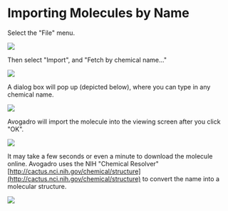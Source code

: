 # Importing Molecules by Name

Select the "File" menu.

![][1]

[1]: images/1-importing-molecules-by-name/230bf6c7-89c0-4b6b-93c0-a652c876b9cf.png

Then select "Import", and "Fetch by chemical name..."

![][2]

[2]: images/1-importing-molecules-by-name/22f9134f-c9e9-45f3-9845-3f0438daebfe.png

A dialog box will pop up (depicted below), where you can type in any chemical name. 

![][3]

[3]: images/1-importing-molecules-by-name/58b55938-8b52-43e5-81fc-7b52d8be185d.png

Avogadro will import the molecule into the viewing screen after you click "OK". 

![][4]

[4]: images/1-importing-molecules-by-name/339a7f80-2b0e-4046-bd64-1eb96df777cf.png

It may take a few seconds or even a minute to download the molecule online. Avogadro uses the NIH "Chemical Resolver" [http://cactus.nci.nih.gov/chemical/structure](http://cactus.nci.nih.gov/chemical/structure) to convert the name into a molecular structure.

![][5]

[5]: images/1-importing-molecules-by-name/fc98c2f2-3cf9-430e-b7fb-ba2ab1b611ef.png
